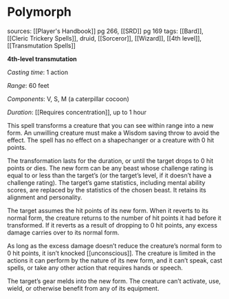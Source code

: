 # Polymorph
sources: [[Player's Handbook]] pg 266, [[SRD]] pg 169
tags: [[Bard]], [[Cleric Trickery Spells]], druid, [[Sorceror]], [[Wizard]], [[4th level]], [[Transmutation Spells]]

**4th-level transmutation**

*Casting time*: 1 action

*Range*: 60 feet

*Components*: V, S, M (a caterpillar cocoon)

*Duration*: [[Requires concentration]], up to 1 hour

This spell transforms a creature that you can see within range into a new form. An unwilling creature must make a Wisdom saving throw to avoid the effect. The spell has no effect on a shapechanger or a creature with 0 hit points.

The transformation lasts for the duration, or until the target drops to 0 hit points or dies. The new form can be any beast whose challenge rating is equal to or less than the target’s (or the target’s level, if it doesn’t have a challenge rating). The target’s game statistics, including mental ability scores, are replaced by the statistics of the chosen beast. It retains its alignment and personality.

The target assumes the hit points of its new form. When it reverts to its normal form, the creature returns to the number of hit points it had before it transformed. If it reverts as a result of dropping to 0 hit points, any excess damage carries over to its normal form.

As long as the excess damage doesn’t reduce the creature’s normal form to 0 hit points, it isn’t knocked [[unconscious]]. 
The creature is limited in the actions it can perform by the nature of its new form, and it can’t speak, cast spells, or take any other action that requires hands or speech.

The target’s gear melds into the new form. The creature can’t activate, use, wield, or otherwise benefit from any of its equipment.

